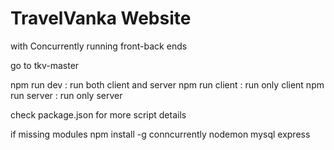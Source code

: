 # TravelVanka Website
with Concurrently running front-back ends

go to tkv-master 

npm run dev     : run both client and server
npm run client  : run only client
npm run server  : run only server

check package.json for more script details

if missing modules
npm install -g conncurrently nodemon mysql express 

